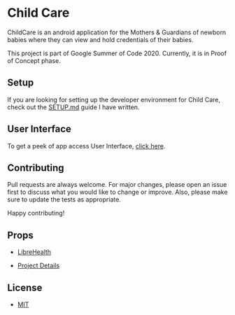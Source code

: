 # Child Care

ChildCare is an android application for the Mothers & Guardians of newborn babies where they can view and hold credentials of their babies.

This project is part of Google Summer of Code 2020. Currently, it is in Proof of Concept phase.

## Setup

If you are looking for setting up the developer environment for Child Care, check out the [SETUP.md](https://github.com/MrAsimZahid/ChildCare/blob/master/SETUP.md) guide I have written.

## User Interface

To get a peek of app access User Interface, [click here](https://github.com/MrAsimZahid/ChildCare/tree/master/user-interface).

## Contributing

Pull requests are always welcome. For major changes, please open an issue first to discuss what you would like to change or improve. Also, please make sure to update the tests as appropriate.

Happy contributing!

## Props

- [LibreHealth](https://github.com/LibreHealthIO)

- [Project Details](https://forums.librehealth.io/t/project-android-application-to-show-birth-registration-newborn-health-data/)

## License

- [MIT](https://choosealicense.com/licenses/mit/)
